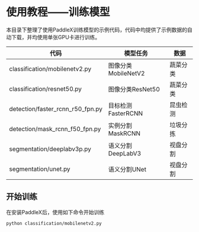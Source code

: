 # 使用教程——训练模型

本目录下整理了使用PaddleX训练模型的示例代码，代码中均提供了示例数据的自动下载，并均使用单张GPU卡进行训练。

|代码 | 模型任务 | 数据 |
|------|--------|---------|
|classification/mobilenetv2.py | 图像分类MobileNetV2 | 蔬菜分类 |
|classification/resnet50.py | 图像分类ResNet50 | 蔬菜分类 |
|detection/faster_rcnn_r50_fpn.py | 目标检测FasterRCNN | 昆虫检测 |
|detection/mask_rcnn_f50_fpn.py | 实例分割MaskRCNN | 垃圾分拣 |
|segmentation/deeplabv3p.py | 语义分割DeepLabV3| 视盘分割 |
|segmentation/unet.py | 语义分割UNet | 视盘分割 |

## 开始训练
在安装PaddleX后，使用如下命令开始训练
```
python classification/mobilenetv2.py
```
